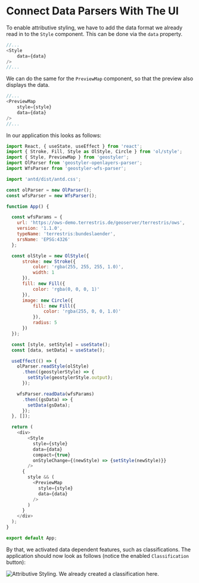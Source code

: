
# Connect Data Parsers With The UI

To enable attributive styling, we have to add the data format we already read in to the `Style` component. This can be done
via the `data` property.

```js
//...
<Style
    data={data}
/>
//...
```

We can do the same for the `PreviewMap` component, so that the preview also displays the data.

```js
//...
<PreviewMap
    style={style}
    data={data}
/>
//...
```

In our application this looks as follows:

```js
import React, { useState, useEffect } from 'react';
import { Stroke, Fill, Style as OlStyle, Circle } from 'ol/style';
import { Style, PreviewMap } from 'geostyler';
import OlParser from 'geostyler-openlayers-parser';
import WfsParser from 'geostyler-wfs-parser';

import 'antd/dist/antd.css';

const olParser = new OlParser();
const wfsParser = new WfsParser();

function App() {

  const wfsParams = {
    url: 'https://ows-demo.terrestris.de/geoserver/terrestris/ows',
    version: '1.1.0',
    typeName: 'terrestris:bundeslaender',
    srsName: 'EPSG:4326'
  };

  const olStyle = new OlStyle({
      stroke: new Stroke({
          color: 'rgba(255, 255, 255, 1.0)',
          width: 1
      }),
      fill: new Fill({
          color: 'rgba(0, 0, 0, 1)'
      }),
      image: new Circle({
          fill: new Fill({
              color: 'rgba(255, 0, 0, 1.0)'
          }),
          radius: 5
      })
  });

  const [style, setStyle] = useState();
  const [data, setData] = useState();

  useEffect(() => {
    olParser.readStyle(olStyle)
      .then((geostylerStyle) => {
        setStyle(geostylerStyle.output);
      });

    wfsParser.readData(wfsParams)
      .then((gsData) => {
        setData(gsData);
      });
  }, []);

  return (
    <div>
        <Style
          style={style}
          data={data}
          compact={true}
          onStyleChange={(newStyle) => {setStyle(newStyle)}}
        />
      {
        style && (
          <PreviewMap
            style={style}
            data={data}
          />
        )
      }
    </div>
  );
}

export default App;

```

By that, we activated data dependent features, such as classifications. The application should now look as follows
(notice the enabled `Classification` button):

![Attributive Styling. We already created a classification here.](/img/workshop/attributive.png)
